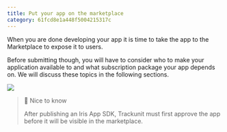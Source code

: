 ```yaml
---
title: Put your app on the marketplace
category: 61fcd8e1a448f5004215317c
---
```


When you are done developing your app it is time to take the app to the Marketplace to expose it to users.

Before submitting though, you will have to consider who to make your application available to and what subscription package your app depends on. We will discuss these topics in the following sections.

![](https://cdn.statically.io/gh/trackunit/developer-hub/master/Publish%20your%20app%20here.png)

> 📘 Nice to know
>
> After publishing an Iris App SDK, Trackunit must first approve the app before it will be visible in the marketplace.
